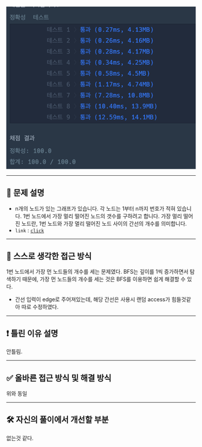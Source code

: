 ![alt text](image.png)




---

## 🔖 문제 설명

- n개의 노드가 있는 그래프가 있습니다. 각 노드는 1부터 n까지 번호가 적혀 있습니다. 1번 노드에서 가장 멀리 떨어진 노드의 갯수를 구하려고 합니다. 가장 멀리 떨어진 노드란, 1번 노드와 가장 멀리 떨어진 노드 사이의 간선의 개수를 의미합니다.
- `link` : [`click`](https://school.programmers.co.kr/learn/courses/30/lessons/49189)

---

## 🍳 스스로 생각한 접근 방식

1번 노드에서 가장 먼 노드들의 개수를 세는 문제였다. BFS는 깊이를 1씩 증가하면서 탐색하기 때문에, 가장 먼 노드들의 개수를 세는 것은 BFS를 이용하면 쉽게 해결할 수 있다.

+ 간선 입력이 edge로 주어져있는데, 해당 간선은 사용시 랜덤 access가 힘들것같아 따로 수정하였다.

---


## ❗ 틀린 이유 설명

안틀림.

---


## ✅ 올바른 접근 방식 및 해결 방식

위와 동일

---

## 🛠 자신의 풀이에서 개선할 부분

없는것 같다. 
